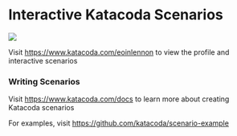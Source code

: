 # Interactive Katacoda Scenarios

[![](http://shields.katacoda.com/katacoda/eoinlennon/count.svg)](https://www.katacoda.com/eoinlennon "Get your profile on Katacoda.com")

Visit https://www.katacoda.com/eoinlennon to view the profile and interactive scenarios

### Writing Scenarios
Visit https://www.katacoda.com/docs to learn more about creating Katacoda scenarios

For examples, visit https://github.com/katacoda/scenario-example
